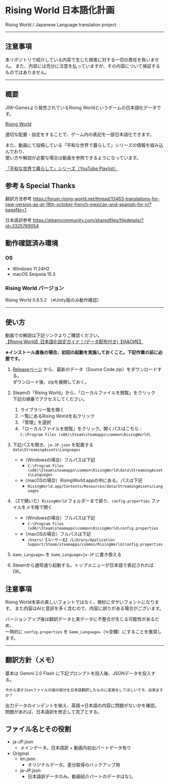 # Rising World 日本語化計画
Rising World / Japanese Language translation project

---
## 注意事項
本リポジトリで紹介している内容で生じた損害に対する一切の責任を負いません。
また、内容には充分に注意を払っていますが、その内容について保証するものではありません。

---

## 概要
JIW-Gamesより発売されているRising Worldというゲームの日本語化データです。  

[Rising World](https://store.steampowered.com/app/324080/Rising_World/)

適切な配置・設定をすることで、ゲーム内の表記を一部日本語化できます。

また、動画にて投稿している「平和な世界で暮らして」シリーズの情報を組み込んでおり、  
使い方や解説が必要な場合は動画を参照できるようになっています。

[「平和な世界で暮らして」シリーズ（YouTube Playlist）](https://youtube.com/playlist?list=PLth1xrgWZ1rAkfr4llQInVNoPaSjEujLI&si=JUSvRciXFmBNFX9E)


## 参考 & Special Thanks
翻訳方法参考
https://forum.rising-world.net/thread/13463-translations-for-new-version-as-at-18th-october-french-mexican-and-spanish-for-n/?pageNo=1

日本語訳参考
https://steamcommunity.com/sharedfiles/filedetails/?id=3325769054

## 動作確認済み環境
### OS
- Windows 11 24H2
- macOS Sequoia 15.3

### Rising World バージョン
Rising World 0.8.5.2 
（※Unity版のみ動作確認）

---

## 使い方

動画での解説は下記リンクよりご確認ください。  
[【Rising World】日本語化設定ガイド！(データ配布付き)【IA&OИE】](https://youtu.be/l1jwXytx1Jo?si=18682bOLg4xeENx2)

**※インストール直後の場合、初回の起動を実施しておくこと。下記作業の前に必要です。**

1. [Releaseページ](https://github.com/sky-tsakuya/Rising_World_JapaneseLang/releases) から、最新のデータ（Source Code.zip）をダウンロードする。  
   ダウンロード後、zipを展開しておく。
2. Steamの「Rising World」から、「ローカルファイルを閲覧」をクリック  
   下記の順番でアクセスしてください。
   1. ライブラリ一覧を開く
   2. 一覧にあるRising Worldを右クリック
   3. 「管理」を選択
   4. 「ローカルファイルを閲覧」をクリック。開くパスはこちら : `C:\Program Files (x86)\Steam\steamapps\common\RisingWorld\`
3. 下記パスを開き、`ja-JP.json` を配置する  
   `data\StreamingAssets\Languages`
   - ※（Windowsの場合）フルパスは下記
     - `C:\Program Files (x86)\Steam\steamapps\common\RisingWorld\data\StreamingAssets\Languages`
   - ※（macOSの場合）RisingWorld.appの中にある。パスは下記
     - `RisingWorld.app/Contents/Resources/data/StreamingAssets/Languages`
4. （2で開いた）`RisingWorld` フォルダーまで戻り、`config.properties` ファイルをメモ帳で開く
   - ※（Windowsの場合）フルパスは下記
     - `C:\Program Files (x86)\Steam\steamapps\common\RisingWorld\config.properties`
   - ※（macOSの場合）フルパスは下記
     - `/Users/【ユーザー名】/Library/Application Support/Steam/steamapps/common/RisingWorld/config.properties`

5. `Game_Language=` を `Game_Language=ja-JP` に書き換える
6. Steamから通常通り起動する。トップメニューが日本語で表記されればOK。

## 注意事項
Rising World本来の美しいフォントではなく、微妙にダサいフォントになります。
また内容はAIと意訳を多く含むので、内容に誤りがある場合がございます。

バージョンアップ後は翻訳データと実データに不整合が生じる可能性があるため、  
一時的に `config.properties` を `Game_Language=`（≒空欄）にすることを推奨します。

---

## 翻訳方針（メモ）
基本は Gemini 2.0 Flash に下記プロンプトを投入後、JSONデータを投入する。

```
今から渡すJsonファイルの値の部分を日本語翻訳したものに変換をしてほしいです。出来ますか？
```

出力データのインデントを揃え、英語→日本語の内容に問題がないかを確認。  
問題があれば、日本語訳を修正して完了とする。

## ファイル名とその役割
- ja-JP.json
  - メインデータ。日本語訳 + 動画内初出パートデータ有り
- Original
  - en.json
    - オリジナルデータ。差分取得のバックアップ用
  - ja-JP.json
    - 日本語訳データのみ。動画紹介パートのデータはなし